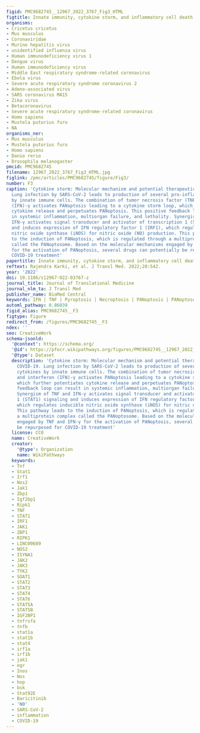 ```yaml
---
figid: PMC9682745__12967_2022_3767_Fig3_HTML
figtitle: Innate immunity, cytokine storm, and inflammatory cell death in COVID-19
organisms:
- Cricetus cricetus
- Mus musculus
- Coronaviridae
- Murine hepatitis virus
- unidentified influenza virus
- Human immunodeficiency virus 1
- Dengue virus
- Human immunodeficiency virus
- Middle East respiratory syndrome-related coronavirus
- Ebola virus
- Severe acute respiratory syndrome coronavirus 2
- Adeno-associated virus
- SARS coronavirus MA15
- Zika virus
- Betacoronavirus
- Severe acute respiratory syndrome-related coronavirus
- Homo sapiens
- Mustela putorius furo
- NA
organisms_ner:
- Mus musculus
- Mustela putorius furo
- Homo sapiens
- Danio rerio
- Drosophila melanogaster
pmcid: PMC9682745
filename: 12967_2022_3767_Fig3_HTML.jpg
figlink: /pmc/articles/PMC9682745/figure/Fig3/
number: F3
caption: 'Cytokine storm: Molecular mechanism and potential therapeutics in COVID-19.
  Lung infection by SARS-CoV-2 leads to production of several pro-inflammatory cytokines
  by innate immune cells. The combination of tumor necrosis factor (TNF) and interferon
  (IFN)-γ activates PANoptosis leading to a cytokine storm loop, which further potentiates
  cytokine release and perpetuates PANoptosis. This positive feedback loop can result
  in systemic inflammation, multiorgan failure, and lethality. Synergism of TNF and
  IFN-γ activates signal transducer and activator of transcription 1 (STAT1) signaling
  and induces expression of IFN regulatory factor 1 (IRF1), which regulates inducible
  nitric oxide synthase (iNOS) for nitric oxide (NO) production. This pathway leads
  to the induction of PANoptosis, which is regulated through a multiprotein complex
  called the PANoptosome. Based on the molecular mechanisms engaged by TNF and IFN-γ
  for the activation of PANoptosis, several drugs can potentially be repurposed for
  COVID-19 treatment'
papertitle: Innate immunity, cytokine storm, and inflammatory cell death in COVID-19.
reftext: Rajendra Karki, et al. J Transl Med. 2022;20:542.
year: '2022'
doi: 10.1186/s12967-022-03767-z
journal_title: Journal of Translational Medicine
journal_nlm_ta: J Transl Med
publisher_name: BioMed Central
keywords: IFN | TNF | Pyroptosis | Necroptosis | PANoptosis | PANoptosome
automl_pathway: 0.86039
figid_alias: PMC9682745__F3
figtype: Figure
redirect_from: /figures/PMC9682745__F3
ndex: ''
seo: CreativeWork
schema-jsonld:
  '@context': https://schema.org/
  '@id': https://pfocr.wikipathways.org/figures/PMC9682745__12967_2022_3767_Fig3_HTML.html
  '@type': Dataset
  description: 'Cytokine storm: Molecular mechanism and potential therapeutics in
    COVID-19. Lung infection by SARS-CoV-2 leads to production of several pro-inflammatory
    cytokines by innate immune cells. The combination of tumor necrosis factor (TNF)
    and interferon (IFN)-γ activates PANoptosis leading to a cytokine storm loop,
    which further potentiates cytokine release and perpetuates PANoptosis. This positive
    feedback loop can result in systemic inflammation, multiorgan failure, and lethality.
    Synergism of TNF and IFN-γ activates signal transducer and activator of transcription
    1 (STAT1) signaling and induces expression of IFN regulatory factor 1 (IRF1),
    which regulates inducible nitric oxide synthase (iNOS) for nitric oxide (NO) production.
    This pathway leads to the induction of PANoptosis, which is regulated through
    a multiprotein complex called the PANoptosome. Based on the molecular mechanisms
    engaged by TNF and IFN-γ for the activation of PANoptosis, several drugs can potentially
    be repurposed for COVID-19 treatment'
  license: CC0
  name: CreativeWork
  creator:
    '@type': Organization
    name: WikiPathways
  keywords:
  - Tnf
  - Stat1
  - Irf1
  - Nos2
  - Jak1
  - Zbp1
  - Igf2bp1
  - Ripk1
  - TNF
  - STAT1
  - IRF1
  - JAK1
  - ZBP1
  - RIPK1
  - LINC00689
  - NOS2
  - ISYNA1
  - JAK2
  - JAK3
  - TYK2
  - SOAT1
  - STAT2
  - STAT3
  - STAT4
  - STAT6
  - STAT5A
  - STAT5B
  - IGF2BP1
  - tnfrsfa
  - tnfb
  - stat1a
  - stat1b
  - stat4
  - irf1a
  - irf1b
  - jak1
  - egr
  - Inos
  - Nos
  - hop
  - bsk
  - Stat92E
  - Baricitinib
  - 'NO'
  - SARS-CoV-2
  - inflammation
  - COVID-19
---
```

